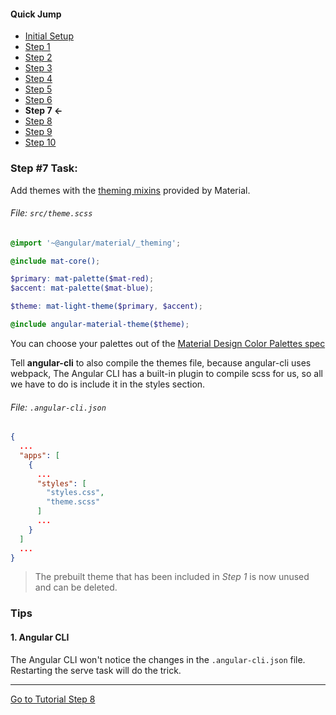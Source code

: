 #### Quick Jump ####
* [Initial Setup](./INITIAL_SETUP.md)
* [Step 1](./STEP_1.md)
* [Step 2](./STEP_2.md)
* [Step 3](./STEP_3.md)
* [Step 4](./STEP_4.md)
* [Step 5](./STEP_5.md)
* [Step 6](./STEP_6.md)
* **Step 7 <-**
* [Step 8](./STEP_8.md)
* [Step 9](./STEP_9.md)
* [Step 10](./STEP_10.md)

### Step #7 Task:

Add themes with the [theming mixins](https://github.com/angular/material2/blob/master/docs/theming.md) provided by Material.

###### File: `src/theme.scss`

```scss
@import '~@angular/material/_theming';

@include mat-core();

$primary: mat-palette($mat-red);
$accent: mat-palette($mat-blue);

$theme: mat-light-theme($primary, $accent);

@include angular-material-theme($theme);
```

You can choose your palettes out of the [Material Design Color Palettes spec](https://material.io/guidelines/style/color.html)

Tell **angular-cli** to also compile the themes file, because angular-cli uses webpack,
The Angular CLI has a built-in plugin to compile scss for us, so all we have to do is include it in the styles section.

###### File: `.angular-cli.json`

```json
{
  ...
  "apps": [
    {
      ...
      "styles": [
        "styles.css",
        "theme.scss"
      ]
      ...
    }
  ]
  ...
}
```

> The prebuilt theme that has been included in *Step 1* is now unused and can be deleted.

### Tips

#### 1. Angular CLI

The Angular CLI won't notice the changes in the `.angular-cli.json` file. Restarting the
  serve task will do the trick.

---

[Go to Tutorial Step 8](./STEP_8.md)
